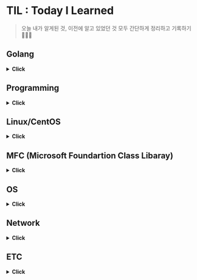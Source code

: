 # TIL : Today I Learned
> 오늘 내가 알게된 것, 이전에 알고 있었던 것 모두 간단하게 정리하고 기록하기 👩‍💻✨


## Golang
<details>
<summary><b>Click</b></summary>   
<div markdown="2">   
   
   
+ [pointer](https://github.com/sujiny-tech/TIL/blob/main/golang/pointer.go)
+ [print](https://github.com/sujiny-tech/TIL/blob/main/golang/print_example.go) & [scanf](https://github.com/sujiny-tech/TIL/blob/main/golang/scanf_example.go)
+ [TCP/IP](https://github.com/sujiny-tech/TIL/tree/main/golang/TCPIP) 
+ [단위테스트-Test, Benchmark](https://github.com/sujiny-tech/TIL/tree/main/golang/test)
+ [Mutex](https://github.com/sujiny-tech/TIL/tree/main/golang/mutex)(Lock/Unlock/RLock/RUnlock)
+ JSON Encoding/Decoding
+ JSON HTTP 서버통신

</div>
</details>
  
## Programming
<details>
<summary><b>Click</b></summary>   
<div markdown="1">   
 
+ [c++에서 c 함수 사용](https://github.com/sujiny-tech/TIL/blob/main/programming/c_cpp_extern/c_cpp_extern.md)

</div>
</details>
  
## Linux/CentOS
<details>
<summary><b>Click</b></summary>   
<div markdown="1">   
 
+ [linux 서버 환경 체크 / 세팅](https://github.com/sujiny-tech/TIL/blob/main/Linux_CentOS/Check_server_setting.md)
+ [linux 서버 성능 모니터링 - Nmon](https://github.com/sujiny-tech/TIL/blob/main/Linux_CentOS/Nmon.md)
  
</div>
</details>


## MFC (Microsoft Foundartion Class Libaray)
<details>
<summary><b>Click</b></summary>   
<div markdown="1">   
   
+ listbox 다루기
+ dialog 배경화면 및 button bmp 이미지 덧붙이기
+ mutex 
+ thread 생성
  
</div>
</details>


## OS
<details>
<summary><b>Click</b></summary>   
<div markdown="1">   
   

+ [개요](https://github.com/sujiny-tech/TIL/blob/main/OS/Intro.md)
+ 컴퓨터의 구조와 성능향상
+ 프로세스와 스레드
+ CPU스케줄링
+ 프로세스 동기화
+ 교착 상태
  
</div>
</details>

## Network
<details>
<summary><b>Click</b></summary>   
<div markdown="1">   
   
  
</div>
</details>


## ETC
<details>
<summary><b>Click</b></summary>   
<div markdown="1">   
   
  
+ 소프트웨어 방법론
+ flow chart 
+ UML(Unified Modeling Language)
+ [JOSE(JSON Object Signing and Encryption)](https://github.com/sujiny-tech/TIL/blob/main/ETC/JWT/JOSE.md)
+ [JWT(JSON Web Token)](https://github.com/sujiny-tech/TIL/tree/main/ETC/JWT)
+ [JWS(JSON Web Signature) - login example using ECDSA](https://github.com/sujiny-tech/TIL/blob/main/ETC/JWT/jwt_login_example_ES256.js)   
+ [Keccak256 vs SHA3-256](https://github.com/sujiny-tech/TIL/blob/main/ETC/Keccak256_SHA3-256.md)
+ [Python Locust 간략 정리](https://github.com/sujiny-tech/TIL/blob/main/ETC/Locust_test.md)
+ [nohup, &(background)](https://github.com/sujiny-tech/TIL/blob/main/ETC/nohup%26.md)
  
</div>
</details>



